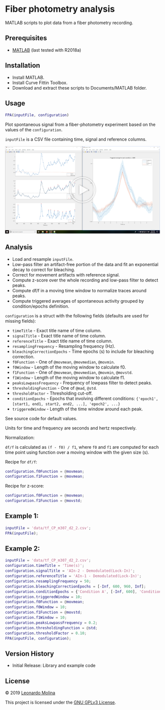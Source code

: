 # Fiber photometry analysis
MATLAB scripts to plot data from a fiber photometry recording.

## Prerequisites
* [MATLAB][MATLAB] (last tested with R2018a)

## Installation
* Install MATLAB.
* Install Curve Fittin Toolbox.
* Download and extract these scripts to Documents/MATLAB folder.

## Usage
```matlab
FPA(inputFile, configuration)
```
Plot spontaneous signal from a fiber-photometry experiment based on the values of the `configuration`.

`inputFile` is a CSV file containing time, signal and reference columns.

[![FPA demo](fpa-screenshot.png)](https://drive.google.com/file/d/1OXrwykbzTlqiQ13bCYg5v_xJNJIpqeb0)

## Analysis
- Load and resample `inputFile`.
- Low-pass filter an artifact-free portion of the data and fit an exponential decay to correct for bleaching.
- Correct for movement artifacts with reference signal.
- Compute z-score over the whole recording and low-pass filter to detect peaks.
- Compute df/f in a moving time window to normalize traces around peaks.
- Compute triggered averages of spontaneous activity grouped by condition/epochs definition.

`configuration` is a struct with the following fields (defaults are used for missing fields):
- `timeTitle` - Exact title name of time column.
- `signalTitle` - Exact title name of time column.
- `referenceTitle` - Exact title name of time column.
- `resamplingFrequency` - Resampling frequency (Hz).
- `bleachingCorrectionEpochs` - Time epochs (s) to include for bleaching correction.
- `f0Function` - One of `@movmean`, `@movmedian`, `@movmin`.
- `f0Window` - Length of the moving window to calculate f0.
- `f1Function` - One of `@movmean`, `@movmedian`, `@movmin`, `@movstd`.
- `f1Window` - Length of the moving window to calculate f1.
- `peaksLowpassFrequency` - Frequency of lowpass filter to detect peaks.
- `thresholdingFunction` - One of `@mad`, `@std`.
- `thresholdFactor` - Thresholding cut-off.
- `conditionEpochs` - Epochs that involving different conditions: `{'epoch1', [start1, end1, start2, end2, ...], 'epoch2', ...}`
- `triggeredWindow` - Length of the time window around each peak.

See source code for default values.

Units for time and frequency are seconds and hertz respectively.

Normalization:

`df/f` is calculated as `(f - f0) / f1`, where `f0` and `f1` are computed for each time point using function over a moving window with the given size (s).
	
Recipe for `df/f`:
```matlab
configuration.f0Function = @movmean;
configuration.f1Function = @movmean;
```

Recipe for z-score:
```matlab
configuration.f0Function = @movmean;
configuration.f1Function = @movstd;
```

## Example 1:
```matlab
inputFile = 'data/tf_CP_m307_d2_2.csv';
FPA(inputFile);
```

## Example 2:
```matlab
inputFile = 'data/tf_CP_m307_d2_2.csv';
configuration.timeTitle = 'Time(s)';
configuration.signalTitle = 'AIn-2 - Demodulated(Lock-In)';
configuration.referenceTitle = 'AIn-1 - Demodulated(Lock-In)';
configuration.resamplingFrequency = 50;
configuration.bleachingCorrectionEpochs = [-Inf, 600, 960, Inf];
configuration.conditionEpochs = {'Condition A', [-Inf, 600], 'Condition B', [650, Inf]};
configuration.triggeredWindow = 10;
configuration.f0Function = @movmean;
configuration.f0Window = 10;
configuration.f1Function = @movstd;
configuration.f1Window = 10;
configuration.peaksLowpassFrequency = 0.2;
configuration.thresholdingFunction = @std;
configuration.thresholdFactor = 0.10;
FPA(inputFile, configuration);
```

## Version History
* Initial Release: Library and example code

## License
© 2019 [Leonardo Molina][Leonardo Molina]

This project is licensed under the [GNU GPLv3 License][LICENSE.md].

[Leonardo Molina]: https://github.com/leomol
[MATLAB]: https://www.mathworks.com/downloads/
[LICENSE.md]: LICENSE.md
